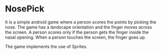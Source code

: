 # NosePick

It is a simple android game where a person scores the points by picking the nose. The game has a landscape orientation and the finger moves across the screen. A person scores only if the person gets the finger inside the nasal opening. When a person touches the screen, the finger goes up. 

The game implements the use of Sprites.
